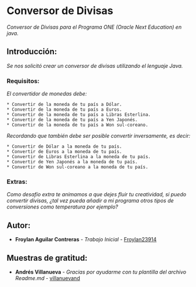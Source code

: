 # Conversor de Divisas
_Conversor de Divisas para el Programa ONE (Oracle Next Education) en java._
## Introducción:
_Se nos solicitó crear un conversor de divisas utilizando el lenguaje Java._
### Requisitos:
_El convertidor de monedas debe:_
```
* Convertir de la moneda de tu país a Dólar.
* Convertir de la moneda de tu país a Euros.
* Convertir de la moneda de tu país a Libras Esterlina.
* Convertir de la moneda de tu país a Yen Japonés.
* Convertir de la moneda de tu país a Won sul-coreano.
```
_Recordando que también debe ser posible convertir inversamente, es decir:_
```
* Convertir de Dólar a la moneda de tu país.
* Convertir de Euros a la moneda de tu país.
* Convertir de Libras Esterlina a la moneda de tu país.
* Convertir de Yen Japonés a la moneda de tu país.
* Convertir de Won sul-coreano a la moneda de tu país.
```
### Extras:
_Como desafío extra te animamos a que dejes fluir tu creatividad, si puedo convertir divisas, ¿tal vez pueda añadir a mi programa otros tipos de conversiones como temperatura por ejemplo?_
## Autor:
* **Froylan Aguilar Contreras** - *Trabajo Inicial* - [Froylan23914](https://github.com/Froylan23914)
## Muestras de gratitud:
* **Andrés Villanueva** - *Gracias por ayudarme con tu plantilla del archivo Readme.md* - [villanuevand](https://github.com/villanuevand)
